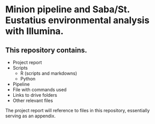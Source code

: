 # Minion pipeline and Saba/St. Eustatius environmental analysis with Illumina. 

## This repository contains.

- Project report
- Scripts 
  - R (scripts and markdowns)
  - Python
- Pipeline
- File with commands used
- Links to drive folders
- Other relevant files

The project report will reference to files in this repository, essentially serving as an appendix.
